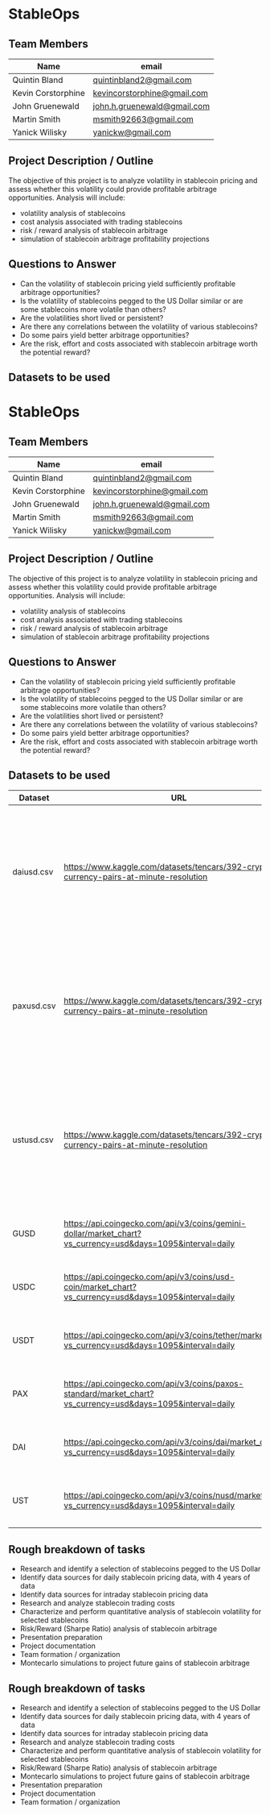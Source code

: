 # StableOps

## Team Members

| Name                 | email                       | 
|----------------------|-----------------------------|
| Quintin Bland        | quintinbland2@gmail.com     |
| Kevin Corstorphine   | kevincorstorphine@gmail.com |
| John Gruenewald      | john.h.gruenewald@gmail.com |
| Martin Smith         | msmith92663@gmail.com       |
| Yanick Wilisky       | yanickw@gmail.com           |

## Project Description / Outline
The objective of this project is to analyze volatility in stablecoin pricing and assess whether this volatility could provide profitable arbitrage opportunities.
Analysis will include: 

* volatility analysis of stablecoins
* cost analysis associated with trading stablecoins
* risk / reward analysis of stablecoin arbitrage
* simulation of stablecoin arbitrage profitability projections

## Questions to Answer
* Can the volatility of stablecoin pricing yield sufficiently profitable arbitrage opportunities?
* Is the volatility of stablecoins pegged to the US Dollar similar or are some stablecoins more volatile than others?
* Are the volatilities short lived or persistent?
* Are there any correlations between the volatility of various stablecoins?  
* Do some pairs yield better arbitrage opportunities?
* Are the risk, effort and costs associated with stablecoin arbitrage worth the potential reward?

## Datasets to be used

# StableOps

## Team Members

| Name                 | email                       | 
|----------------------|-----------------------------|
| Quintin Bland        | quintinbland2@gmail.com     |
| Kevin Corstorphine   | kevincorstorphine@gmail.com |
| John Gruenewald      | john.h.gruenewald@gmail.com |
| Martin Smith         | msmith92663@gmail.com       |
| Yanick Wilisky       | yanickw@gmail.com           |

## Project Description / Outline
The objective of this project is to analyze volatility in stablecoin pricing and assess whether this volatility could provide profitable arbitrage opportunities.
Analysis will include: 

* volatility analysis of stablecoins
* cost analysis associated with trading stablecoins
* risk / reward analysis of stablecoin arbitrage
* simulation of stablecoin arbitrage profitability projections

## Questions to Answer
* Can the volatility of stablecoin pricing yield sufficiently profitable arbitrage opportunities?
* Is the volatility of stablecoins pegged to the US Dollar similar or are some stablecoins more volatile than others?
* Are the volatilities short lived or persistent?
* Are there any correlations between the volatility of various stablecoins?  
* Do some pairs yield better arbitrage opportunities?
* Are the risk, effort and costs associated with stablecoin arbitrage worth the potential reward?

## Datasets to be used

| Dataset | URL         | Description | Size | Records |
|---------|-------------|-------------|------|---------|
| daiusd.csv | https://www.kaggle.com/datasets/tencars/392-crypto-currency-pairs-at-minute-resolution | DAI USD price at 1 minute resolution, from the Kaggle 400+ crypto currency pairs at 1-minute resolution dataset | 13.7 MB | 256,066 |
| paxusd.csv | https://www.kaggle.com/datasets/tencars/392-crypto-currency-pairs-at-minute-resolution | PAX USD price at 1 minute resolution, from the Kaggle 400+ crypto currency pairs at 1-minute resolution dataset | 7.2 MB | 143,564 |
| ustusd.csv | https://www.kaggle.com/datasets/tencars/392-crypto-currency-pairs-at-minute-resolution | UST USD price at 1 minute resolution, from the Kaggle 400+ crypto currency pairs at 1-minute resolution dataset | 13.7 MB | 1,230,255 |
| GUSD | https://api.coingecko.com/api/v3/coins/gemini-dollar/market_chart?vs_currency=usd&days=1095&interval=daily | Daily price for GUSD from coingecko API |  | 1096 |
| USDC | https://api.coingecko.com/api/v3/coins/usd-coin/market_chart?vs_currency=usd&days=1095&interval=daily | Daily price for USDC from coingecko API |  | 1096 |
| USDT | https://api.coingecko.com/api/v3/coins/tether/market_chart?vs_currency=usd&days=1095&interval=daily | Daily price for USDT from coingecko API |  | 1095 | 
| PAX | https://api.coingecko.com/api/v3/coins/paxos-standard/market_chart?vs_currency=usd&days=1095&interval=daily | Daily price for PAX from coingecko API |  | 1096 |
| DAI | https://api.coingecko.com/api/v3/coins/dai/market_chart?vs_currency=usd&days=1095&interval=daily | Daily price for DAI from coingecko API |  | 905 |
| UST | https://api.coingecko.com/api/v3/coins/nusd/market_chart?vs_currency=usd&days=1095&interval=daily | Daily price for UST from coingecko  API|  | 1095 |

## Rough breakdown of tasks
* Research and identify a selection of stablecoins pegged to the US Dollar
* Identify data sources for daily stablecoin pricing data, with 4 years of data
* Identify data sources for intraday stablecoin pricing data
* Research and analyze stablecoin trading costs
* Characterize and perform quantitative analysis of stablecoin volatility for selected stablecoins
* Risk/Reward (Sharpe Ratio) analysis of stablecoin arbitrage
* Presentation preparation
* Project documentation
* Team formation / organization
* Montecarlo simulations to project future gains of stablecoin arbitrage



## Rough breakdown of tasks
* Research and identify a selection of stablecoins pegged to the US Dollar
* Identify data sources for daily stablecoin pricing data, with 4 years of data
* Identify data sources for intraday stablecoin pricing data
* Research and analyze stablecoin trading costs
* Characterize and perform quantitative analysis of stablecoin volatility for selected stablecoins
* Risk/Reward (Sharpe Ratio) analysis of stablecoin arbitrage
* Montecarlo simulations to project future gains of stablecoin arbitrage
* Presentation preparation
* Project documentation
* Team formation / organization
